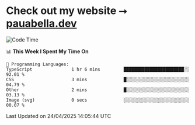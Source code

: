 # Check out my website ⭢ [pauabella.dev](https://pauabella.dev)

<!--START_SECTION:waka-->
![Code Time](http://img.shields.io/badge/Code%20Time-4%2C353%20hrs%2022%20mins-blue)

📊 **This Week I Spent My Time On** 

```text
💬 Programming Languages: 
TypeScript               1 hr 6 mins         ███████████████████████░░   92.01 % 
CSS                      3 mins              █░░░░░░░░░░░░░░░░░░░░░░░░   04.79 % 
Other                    2 mins              █░░░░░░░░░░░░░░░░░░░░░░░░   03.13 % 
Image (svg)              0 secs              ░░░░░░░░░░░░░░░░░░░░░░░░░   00.07 % 
```


 Last Updated on 24/04/2025 14:05:44 UTC
<!--END_SECTION:waka-->
